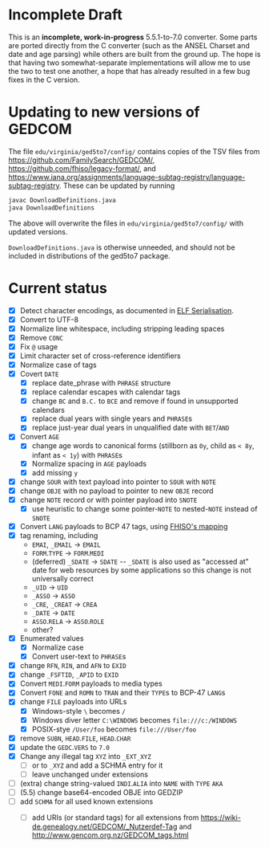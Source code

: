 # Incomplete Draft

This is an **incomplete, work-in-progress** 5.5.1-to-7.0 converter.
Some parts are ported directly from the C converter (such as the ANSEL Charset and date and age parsing) while others are built from the ground up. The hope is that having two somewhat-separate implementations will allow me to use the two to test one another, a hope that has already resulted in a few bug fixes in the C version.

# Updating to new versions of GEDCOM

The file `edu/virginia/ged5to7/config/` contains copies of the TSV files
from <https://github.com/FamilySearch/GEDCOM/>,
<https://github.com/fhiso/legacy-format/>,
and <https://www.iana.org/assignments/language-subtag-registry/language-subtag-registry>.
These can be updated by running

```bash
javac DownloadDefinitions.java
java DownloadDefinitions
```

The above will overwrite the files in `edu/virginia/ged5to7/config/` with updated versions.

`DownloadDefinitions.java` is otherwise unneeded, and should not be included in distributions of the ged5to7 package.

# Current status

- [x] Detect character encodings, as documented in [ELF Serialisation](https://fhiso.org/TR/elf-serialisation).
- [x] Convert to UTF-8
- [x] Normalize line whitespace, including stripping leading spaces
- [x] Remove `CONC`
- [x] Fix `@` usage
- [x] Limit character set of cross-reference identifiers
- [x] Normalize case of tags
- [x] Covert `DATE`
    - [x] replace date_phrase with `PHRASE` structure
    - [x] replace calendar escapes with calendar tags
    - [x] change `BC` and `B.C.` to `BCE` and remove if found in unsupported calendars
    - [x] replace dual years with single years and `PHRASE`s
    - [x] replace just-year dual years in unqualified date with `BET`/`AND`
- [x] Convert `AGE`
    - [x] change age words to canonical forms (stillborn as `0y`, child as `< 8y`, infant as `< 1y`) with `PHRASE`s
    - [x] Normalize spacing in `AGE` payloads
    - [x] add missing `y`
- [x] change `SOUR` with text payload into pointer to `SOUR` with `NOTE`
- [x] change `OBJE` with no payload to pointer to new `OBJE` record
- [x] change `NOTE` record or with pointer payload into `SNOTE`
    - [x] use heuristic to change some pointer-`NOTE` to nested-`NOTE` instead of `SNOTE`
- [x] Convert `LANG` payloads to BCP 47 tags, using [FHISO's mapping](https://github.com/fhiso/legacy-format/blob/master/languages.tsv)
- [x] tag renaming, including
    - `EMAI`, `_EMAIL` → `EMAIL`
    - `FORM`.`TYPE` → `FORM`.`MEDI`
    - (deferred) `_SDATE` → `SDATE` -- `_SDATE` is also used as "accessed at" date for web resources by some applications so this change is not universally correct
    - `_UID` → `UID`
    - `_ASSO` → `ASSO`
    - `_CRE`, `_CREAT` → `CREA`
    - `_DATE` → `DATE`
    - `ASSO`.`RELA` → `ASSO`.`ROLE`
    - other?
- [x] Enumerated values
    - [x] Normalize case
    - [x] Convert user-text to `PHRASE`s
- [x] change `RFN`, `RIN`, and `AFN` to `EXID`
- [x] change `_FSFTID`, `_APID` to `EXID`
- [x] Convert `MEDI`.`FORM` payloads to media types
- [x] Convert `FONE` and `ROMN` to `TRAN` and their `TYPE`s to BCP-47 `LANG`s
- [x] change `FILE` payloads into URLs
    - [x] Windows-style `\` becomes `/`
    - [x] Windows diver letter `C:\WINDOWS` becomes `file:///c:/WINDOWS`
    - [x] POSIX-stye `/User/foo` becomes `file:///User/foo`
- [x] remove `SUBN`, `HEAD`.`FILE`, `HEAD`.`CHAR`
- [x] update the `GEDC`.`VERS` to `7.0`
- [x] Change any illegal tag `XYZ` into `_EXT_XYZ`
    - [ ] or to `_XYZ` and add a SCHMA entry for it
    - [ ] leave unchanged under extensions
- [ ] (extra) change string-valued `INDI`.`ALIA` into `NAME` with `TYPE` `AKA`
- [ ] (5.5) change base64-encoded OBJE into GEDZIP
- [ ] add `SCHMA` for all used known extensions
    - [ ] add URIs (or standard tags) for all extensions from <https://wiki-de.genealogy.net/GEDCOM/_Nutzerdef-Tag> and <http://www.gencom.org.nz/GEDCOM_tags.html>

